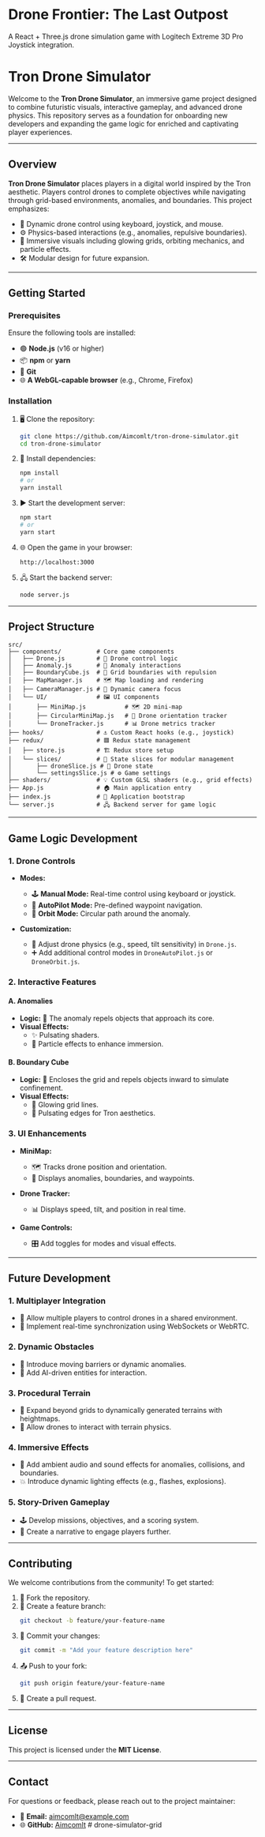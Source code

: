 # Drone Frontier: The Last Outpost

A React + Three.js drone simulation game with Logitech Extreme 3D Pro Joystick integration.

# Tron Drone Simulator

Welcome to the **Tron Drone Simulator**, an immersive game project designed to combine futuristic visuals, interactive gameplay, and advanced drone physics. This repository serves as a foundation for onboarding new developers and expanding the game logic for enriched and captivating player experiences.

---

## **Overview**

**Tron Drone Simulator** places players in a digital world inspired by the Tron aesthetic. Players control drones to complete objectives while navigating through grid-based environments, anomalies, and boundaries. This project emphasizes:

- 🚀 Dynamic drone control using keyboard, joystick, and mouse.
- ⚙️ Physics-based interactions (e.g., anomalies, repulsive boundaries).
- 🌟 Immersive visuals including glowing grids, orbiting mechanics, and particle effects.
- 🛠️ Modular design for future expansion.

---

## **Getting Started**

### **Prerequisites**

Ensure the following tools are installed:

- 🟢 **Node.js** (v16 or higher)
- 📦 **npm** or **yarn**
- 🔗 **Git**
- 🌐 **A WebGL-capable browser** (e.g., Chrome, Firefox)

### **Installation**

1. 🖥️ Clone the repository:

   ```bash
   git clone https://github.com/Aimcomlt/tron-drone-simulator.git
   cd tron-drone-simulator
   ```

2. 📂 Install dependencies:

   ```bash
   npm install
   # or
   yarn install
   ```

3. ▶️ Start the development server:

   ```bash
   npm start
   # or
   yarn start
   ```

4. 🌐 Open the game in your browser:

   ```
   http://localhost:3000
   ```

5. 🖧 Start the backend server:
   ```bash
   node server.js
   ```

---

## **Project Structure**

```plaintext
src/
├── components/          # Core game components
│   ├── Drone.js         # 🚁 Drone control logic
│   ├── Anomaly.js       # 🌌 Anomaly interactions
│   ├── BoundaryCube.js  # 🔲 Grid boundaries with repulsion
│   ├── MapManager.js    # 🗺️ Map loading and rendering
│   ├── CameraManager.js # 🎥 Dynamic camera focus
│   └── UI/              # 🖼️ UI components
│       ├── MiniMap.js           # 🗺️ 2D mini-map
│       ├── CircularMiniMap.js   # 🎯 Drone orientation tracker
│       └── DroneTracker.js      # 📊 Drone metrics tracker
├── hooks/               # ⚓ Custom React hooks (e.g., joystick)
├── redux/               # 🟥 Redux state management
│   ├── store.js         # 🏗️ Redux store setup
│   └── slices/          # 🔄 State slices for modular management
│       ├── droneSlice.js # 🚁 Drone state
│       └── settingsSlice.js # ⚙️ Game settings
├── shaders/             # 💡 Custom GLSL shaders (e.g., grid effects)
├── App.js               # 🏠 Main application entry
├── index.js             # 🚦 Application bootstrap
└── server.js            # 🖧 Backend server for game logic
```

---

## **Game Logic Development**

### **1. Drone Controls**

- **Modes:**

  - 🕹️ **Manual Mode:** Real-time control using keyboard or joystick.
  - 🤖 **AutoPilot Mode:** Pre-defined waypoint navigation.
  - 🔄 **Orbit Mode:** Circular path around the anomaly.

- **Customization:**
  - 🔧 Adjust drone physics (e.g., speed, tilt sensitivity) in `Drone.js`.
  - ➕ Add additional control modes in `DroneAutoPilot.js` or `DroneOrbit.js`.

### **2. Interactive Features**

#### **A. Anomalies**

- **Logic:** 🌌 The anomaly repels objects that approach its core.
- **Visual Effects:**
  - ✨ Pulsating shaders.
  - 💨 Particle effects to enhance immersion.

#### **B. Boundary Cube**

- **Logic:** 🔲 Encloses the grid and repels objects inward to simulate confinement.
- **Visual Effects:**
  - 🔹 Glowing grid lines.
  - 🌟 Pulsating edges for Tron aesthetics.

### **3. UI Enhancements**

- **MiniMap:**

  - 🗺️ Tracks drone position and orientation.
  - 📍 Displays anomalies, boundaries, and waypoints.

- **Drone Tracker:**

  - 📊 Displays speed, tilt, and position in real time.

- **Game Controls:**
  - 🎛️ Add toggles for modes and visual effects.

---

## **Future Development**

### **1. Multiplayer Integration**

- 👫 Allow multiple players to control drones in a shared environment.
- 🔄 Implement real-time synchronization using WebSockets or WebRTC.

### **2. Dynamic Obstacles**

- 🚧 Introduce moving barriers or dynamic anomalies.
- 🧠 Add AI-driven entities for interaction.

### **3. Procedural Terrain**

- 🌄 Expand beyond grids to dynamically generated terrains with heightmaps.
- 🛬 Allow drones to interact with terrain physics.

### **4. Immersive Effects**

- 🎵 Add ambient audio and sound effects for anomalies, collisions, and boundaries.
- 💥 Introduce dynamic lighting effects (e.g., flashes, explosions).

### **5. Story-Driven Gameplay**

- 🕹️ Develop missions, objectives, and a scoring system.
- 📖 Create a narrative to engage players further.

---

## **Contributing**

We welcome contributions from the community! To get started:

1. 🍴 Fork the repository.
2. 🌱 Create a feature branch:
   ```bash
   git checkout -b feature/your-feature-name
   ```
3. 💾 Commit your changes:
   ```bash
   git commit -m "Add your feature description here"
   ```
4. 📤 Push to your fork:
   ```bash
   git push origin feature/your-feature-name
   ```
5. 🔄 Create a pull request.

---

## **License**

This project is licensed under the **MIT License**.

---

## **Contact**

For questions or feedback, please reach out to the project maintainer:

- 📧 **Email:** aimcomlt@example.com
- 🌐 **GitHub:** [Aimcomlt](https://github.com/Aimcomlt)
#   d r o n e - s i m u l a t o r - g r i d  
 